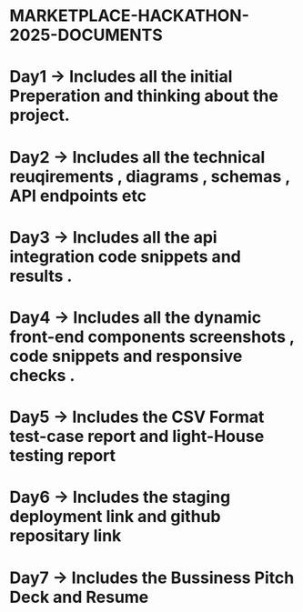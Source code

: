 # MARKETPLACE-HACKATHON-2025-DOCUMENTS
# Day1 -> Includes all the initial Preperation and thinking about the project.
# Day2 -> Includes all the technical reuqirements , diagrams , schemas , API endpoints etc 
# Day3 -> Includes all the api integration code snippets and results .
# Day4 -> Includes all the dynamic front-end components screenshots , code snippets and responsive checks .
# Day5 -> Includes the CSV Format test-case report and light-House testing report 
# Day6 -> Includes the staging deployment link and github repositary link 
# Day7 -> Includes the Bussiness Pitch Deck and Resume
